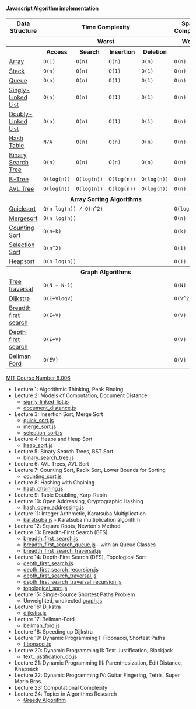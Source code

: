 #### Javascript Algorithm implementation

<table>
    <tbody>
    <tr>
      <th>Data Structure</th>
      <th colspan="4">Time Complexity</th>
      <th>Space Complexity</th>
    </tr>
    <tr>
      <th></th>
      <th colspan="4">Worst</th>
      <th>Worst</th>
    </tr>
    <tr>
      <th></th>
      <th>Access</th>
      <th>Search</th>
      <th>Insertion</th>
      <th>Deletion</th>
      <th></th>
    </tr>
    <tr>
      <td><a href="http://en.wikipedia.org/wiki/Array_data_structure">Array</a></td>
      <td><code>O(1)</code></td>
      <td><code>O(n)</code></td>
      <td><code>O(n)</code></td>
      <td><code>O(n)</code></td>
      <td><code>O(n)</code></td>
    </tr>
    <tr>
      <td><a href="http://en.wikipedia.org/wiki/Stack_(abstract_data_type)">Stack</a></td>
      <td><code>O(n)</code></td>
      <td><code>O(n)</code></td>
      <td><code>O(1)</code></td>
      <td><code>O(1)</code></td>
      <td><code>O(n)</code></td>
    </tr>
    <tr>
      <td><a href="http://en.wikipedia.org/wiki/Queue_(abstract_data_type)">Queue</a></td>
      <td><code>O(n)</code></td>
      <td><code>O(n)</code></td>
      <td><code>O(1)</code></td>
      <td><code>O(1)</code></td>
      <td><code>O(n)</code></td>
    </tr>
    <tr>
      <td><a href="http://en.wikipedia.org/wiki/Singly_linked_list#Singly_linked_lists">Singly-Linked List</a></td>
      <td><code>O(n)</code></td>
      <td><code>O(n)</code></td>
      <td><code>O(1)</code></td>
      <td><code>O(1)</code></td>
      <td><code>O(n)</code></td>
    </tr>
    <tr>
      <td><a href="http://en.wikipedia.org/wiki/Doubly_linked_list">Doubly-Linked List</a></td>
      <td><code>O(n)</code></td>
      <td><code>O(n)</code></td>
      <td><code>O(1)</code></td>
      <td><code>O(1)</code></td>
      <td><code>O(n)</code></td>
    </tr>
    <tr>
      <td><a href="http://en.wikipedia.org/wiki/Hash_table">Hash Table</a></td>
      <td><code>N/A</code></td>
      <td><code>O(n)</code></td>
      <td><code>O(n)</code></td>
      <td><code>O(n)</code></td>
      <td><code>O(n)</code></td>
    </tr>
    <tr>
      <td><a href="http://en.wikipedia.org/wiki/Binary_search_tree">Binary Search Tree</a></td>
      <td><code>O(n)</code></td>
      <td><code>O(n)</code></td>
      <td><code>O(n)</code></td>
      <td><code>O(n)</code></td>
      <td><code>O(n)</code></td>
    </tr>
    <tr>
      <td><a href="http://en.wikipedia.org/wiki/B_tree">B-Tree</a></td>
      <td><code>O(log(n))</code></td>
      <td><code>O(log(n))</code></td>
      <td><code>O(log(n))</code></td>
      <td><code>O(log(n))</code></td>
      <td><code>O(n)</code></td>
    </tr>
    <tr>
      <td><a href="http://en.wikipedia.org/wiki/AVL_tree">AVL Tree</a></td>
      <td><code>O(log(n))</code></td>
      <td><code>O(log(n))</code></td>
      <td><code>O(log(n))</code></td>
      <td><code>O(log(n))</code></td>
      <td><code>O(n)</code></td>
    </tr>
    <tr>
      <th></th>
      <th colspan="4">Array Sorting Algorithms</th>
      <th></th>
    </tr>
    <tr>
      <td><a href="http://en.wikipedia.org/wiki/Quicksort">Quicksort</a></td>
      <td colspan="4"><code>Ω(n log(n)) / O(n^2)</code></td>
      <td><code>O(log(n))</code></td>
    </tr>
    <tr>
      <td><a href="http://en.wikipedia.org/wiki/Merge_sort">Mergesort</a></td>
      <td colspan="4"><code >O(n log(n))</code></td>
      <td><code>O(n)</code></td>
    </tr>
    <tr>
      <td><a rel="tooltip" title="Difference between maximum and minimum number 'k'" href="https://en.wikipedia.org/wiki/Counting_sort">Counting Sort</a></td>
      <td colspan="4"><code >O(n+k)</td>
      <td><code>O(k)</code></td>
    </tr>
    <tr>
      <td><a href="http://en.wikipedia.org/wiki/Selection_sort">Selection Sort</a></td>
      <td colspan="4"><code >O(n^2)</td>
      <td><code>O(1)</code></td>
    </tr>
    <tr>
      <td><a href="http://en.wikipedia.org/wiki/Heapsort">Heapsort</a></td>
      <td colspan="4"><code >O(n log(n))</td>
      <td><code>O(1)</code></td>
    </tr>
    <tr>
      <th></th>
      <th colspan="4">Graph Algorithms</th>
      <th></th>
    </tr>
    <tr>
      <td><a href="https://en.wikipedia.org/wiki/Tree_traversal">Tree traversal</a></td>
      <td colspan="4"><code >O(N + N-1)</td>
      <td><code>O(N)</code></td>
    </tr>
    <tr>
      <td><a href="https://en.wikipedia.org/wiki/Dijkstra%27s_algorithm">Dijkstra</a></td>
      <td colspan="4"><code >O(E+VlogV)</td>
      <td><code>O(V^2)</code></td>
    </tr>
    <tr>
      <td><a href="https://en.wikipedia.org/wiki/Breadth-first_search">Breadth first search</a></td>
      <td colspan="4"><code >O(E+V)</td>
      <td><code>O(V)</code></td>
    </tr>
    <tr>
      <td><a href="https://en.wikipedia.org/wiki/Depth-first_search">Depth first search</a></td>
      <td colspan="4"><code >O(E+V)</td>
      <td><code>O(V)</code></td>
    </tr>
    <tr>
      <td><a href="https://en.wikipedia.org/wiki/Bellman%E2%80%93Ford_algorithm">Bellman Ford</a></td>
      <td colspan="4"><code >O(EV)</td>
      <td><code>O(V)</code></td>
    </tr>
</tbody>
</table>


[MIT Course Number 6.006](https://ocw.mit.edu/courses/electrical-engineering-and-computer-science/6-006-introduction-to-algorithms-fall-2011/lecture-videos/)

 - Lecture 1: Algorithmic Thinking, Peak Finding
 - Lecture 2: Models of Computation, Document Distance
    - [signly_linked_list.js](https://github.com/aldb/js_algorithms/blob/master/signly_linked_list.js)
    - [document_distance.js](https://github.com/aldb/js_algorithms/blob/master/document_distance.js)
 - Lecture 3: Insertion Sort, Merge Sort
    - [quick_sort.js](https://github.com/aldb/js_algorithms/blob/master/quick_sort.js)
    - [merge_sort.js](https://github.com/aldb/js_algorithms/blob/master/merge_sort.js)
    - [selection_sort.js](https://github.com/aldb/js_algorithms/blob/master/selection_sort.js)
 - Lecture 4: Heaps and Heap Sort
    - [heap_sort.js](https://github.com/aldb/js_algorithms/blob/master/heap_sort.js)
 - Lecture 5: Binary Search Trees, BST Sort
    - [binary_search_tree.js](https://github.com/aldb/js_algorithms/blob/master/binary_search_tree.js)
 - Lecture 6: AVL Trees, AVL Sort
 - Lecture 7: Counting Sort, Radix Sort, Lower Bounds for Sorting
     - [counting_sort.js](https://github.com/aldb/js_algorithms/blob/master/counting_sort.js)
 - Lecture 8: Hashing with Chaining
   - [hash_chaining.js](https://github.com/aldb/js_algorithms/blob/master/hash_chaining.js)
 - Lecture 9: Table Doubling, Karp-Rabin
 - Lecture 10: Open Addressing, Cryptographic Hashing
     - [hash_open_addressing.js](https://github.com/aldb/js_algorithms/blob/master/hash_open_addressing.js)
 - Lecture 11: Integer Arithmetic, Karatsuba Multiplication
   - [karatsuba.js](https://github.com/aldb/js_algorithms/blob/master/karatsuba.js) - Karatsuba multiplication algorithm
 - Lecture 12: Square Roots, Newton's Method
 - Lecture 13: Breadth-First Search (BFS)
    - [breadth_first_search.js](https://github.com/aldb/js_algorithms/blob/master/breadth_first_search.js)
    - [breadth_first_search_queue.js](https://github.com/aldb/js_algorithms/blob/master/breadth_first_search_queue.js) - with an Queue Classes
    - [breadth_first_search_traversal.js](https://github.com/aldb/js_algorithms/blob/master/breadth_first_search_queue.js) 
 - Lecture 14: Depth-First Search (DFS), Topological Sort
    - [depth_first_search.js](https://github.com/aldb/js_algorithms/blob/master/depth_first_search.js)
    - [depth_first_search_recursion.js](https://github.com/aldb/js_algorithms/blob/master/depth_first_search_recursion.js)
    - [depth_first_search_traversal.js](https://github.com/aldb/js_algorithms/blob/master/depth_first_search_traversal.js)
    - [depth_first_search_traversal_recursion.js](https://github.com/aldb/js_algorithms/blob/master/depth_first_search_traversal_recursion.js)
   - [topological_sort.js](https://github.com/aldb/js_algorithms/blob/master/topological_sort.js)
 - Lecture 15: Single-Source Shortest Paths Problem
   - Unweighted, undirected [graph.js](https://github.com/aldb/js_algorithms/blob/master/graph.js)
 - Lecture 16: Dijkstra
     - [dijkstra.js](https://github.com/aldb/js_algorithms/blob/master/dijkstra.js)
 - Lecture 17: Bellman-Ford
     - [bellman_ford.js](https://github.com/aldb/js_algorithms/blob/master/bellman_ford.js)
 - Lecture 18: Speeding up Dijkstra
 - Lecture 19: Dynamic Programming I: Fibonacci, Shortest Paths
     - [fibonacci.js](https://github.com/aldb/js_algorithms/blob/master/fibonacci.js)
 - Lecture 20: Dynamic Programming II: Text Justification, Blackjack
      - [text_justification_dp.js](https://github.com/aldb/js_algorithms/blob/master/text_justification_dp.js)
 - Lecture 21: Dynamic Programming III: Parenthesization, Edit Distance, Knapsack
 - Lecture 22: Dynamic Programming IV: Guitar Fingering, Tetris, Super Mario Bros.
 - Lecture 23: Computational Complexity
 - Lecture 24: Topics in Algorithms Research
      - [Greedy Algorithm](https://github.com/aldb/js_algorithms/blob/master/greedy_algorithm.js)
